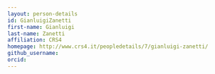 ```yaml
---
layout: person-details
id: GianluigiZanetti
first-name: Gianluigi
last-name: Zanetti
affiliation: CRS4
homepage: http://www.crs4.it/peopledetails/7/gianluigi-zanetti/
github_username:
orcid:
---
```

